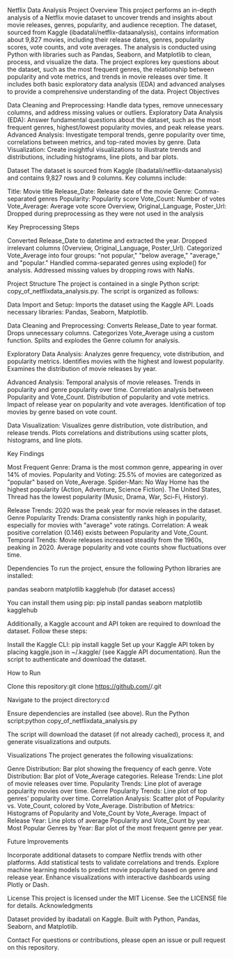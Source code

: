 Netflix Data Analysis Project
Overview
This project performs an in-depth analysis of a Netflix movie dataset to uncover trends and insights about movie releases, genres, popularity, and audience reception. The dataset, sourced from Kaggle (ibadatali/netflix-dataanalysis), contains information about 9,827 movies, including their release dates, genres, popularity scores, vote counts, and vote averages. The analysis is conducted using Python with libraries such as Pandas, Seaborn, and Matplotlib to clean, process, and visualize the data.
The project explores key questions about the dataset, such as the most frequent genres, the relationship between popularity and vote metrics, and trends in movie releases over time. It includes both basic exploratory data analysis (EDA) and advanced analyses to provide a comprehensive understanding of the data.
Project Objectives

Data Cleaning and Preprocessing: Handle data types, remove unnecessary columns, and address missing values or outliers.
Exploratory Data Analysis (EDA): Answer fundamental questions about the dataset, such as the most frequent genres, highest/lowest popularity movies, and peak release years.
Advanced Analysis: Investigate temporal trends, genre popularity over time, correlations between metrics, and top-rated movies by genre.
Data Visualization: Create insightful visualizations to illustrate trends and distributions, including histograms, line plots, and bar plots.

Dataset
The dataset is sourced from Kaggle (ibadatali/netflix-dataanalysis) and contains 9,827 rows and 9 columns. Key columns include:

Title: Movie title
Release_Date: Release date of the movie
Genre: Comma-separated genres
Popularity: Popularity score
Vote_Count: Number of votes
Vote_Average: Average vote score
Overview, Original_Language, Poster_Url: Dropped during preprocessing as they were not used in the analysis

Key Preprocessing Steps

Converted Release_Date to datetime and extracted the year.
Dropped irrelevant columns (Overview, Original_Language, Poster_Url).
Categorized Vote_Average into four groups: "not popular," "below average," "average," and "popular."
Handled comma-separated genres using explode() for analysis.
Addressed missing values by dropping rows with NaNs.

Project Structure
The project is contained in a single Python script: copy_of_netflixdata_analysis.py. The script is organized as follows:

Data Import and Setup:
Imports the dataset using the Kaggle API.
Loads necessary libraries: Pandas, Seaborn, Matplotlib.


Data Cleaning and Preprocessing:
Converts Release_Date to year format.
Drops unnecessary columns.
Categorizes Vote_Average using a custom function.
Splits and explodes the Genre column for analysis.


Exploratory Data Analysis:
Analyzes genre frequency, vote distribution, and popularity metrics.
Identifies movies with the highest and lowest popularity.
Examines the distribution of movie releases by year.


Advanced Analysis:
Temporal analysis of movie releases.
Trends in popularity and genre popularity over time.
Correlation analysis between Popularity and Vote_Count.
Distribution of popularity and vote metrics.
Impact of release year on popularity and vote averages.
Identification of top movies by genre based on vote count.


Data Visualization:
Visualizes genre distribution, vote distribution, and release trends.
Plots correlations and distributions using scatter plots, histograms, and line plots.



Key Findings

Most Frequent Genre: Drama is the most common genre, appearing in over 14% of movies.
Popularity and Voting:
25.5% of movies are categorized as "popular" based on Vote_Average.
Spider-Man: No Way Home has the highest popularity (Action, Adventure, Science Fiction).
The United States, Thread has the lowest popularity (Music, Drama, War, Sci-Fi, History).


Release Trends: 2020 was the peak year for movie releases in the dataset.
Genre Popularity Trends: Drama consistently ranks high in popularity, especially for movies with "average" vote ratings.
Correlation: A weak positive correlation (0.146) exists between Popularity and Vote_Count.
Temporal Trends: Movie releases increased steadily from the 1960s, peaking in 2020. Average popularity and vote counts show fluctuations over time.

Dependencies
To run the project, ensure the following Python libraries are installed:

pandas
seaborn
matplotlib
kagglehub (for dataset access)

You can install them using pip:
pip install pandas seaborn matplotlib kagglehub

Additionally, a Kaggle account and API token are required to download the dataset. Follow these steps:

Install the Kaggle CLI: pip install kaggle
Set up your Kaggle API token by placing kaggle.json in ~/.kaggle/ (see Kaggle API documentation).
Run the script to authenticate and download the dataset.

How to Run

Clone this repository:git clone https://github.com/<your-username>/<your-repo-name>.git


Navigate to the project directory:cd <your-repo-name>


Ensure dependencies are installed (see above).
Run the Python script:python copy_of_netflixdata_analysis.py


The script will download the dataset (if not already cached), process it, and generate visualizations and outputs.

Visualizations
The project generates the following visualizations:

Genre Distribution: Bar plot showing the frequency of each genre.
Vote Distribution: Bar plot of Vote_Average categories.
Release Trends: Line plot of movie releases over time.
Popularity Trends: Line plot of average popularity movies over time.
Genre Popularity Trends: Line plot of top genres' popularity over time.
Correlation Analysis: Scatter plot of Popularity vs. Vote_Count, colored by Vote_Average.
Distribution of Metrics: Histograms of Popularity and Vote_Count by Vote_Average.
Impact of Release Year: Line plots of average Popularity and Vote_Count by year.
Most Popular Genres by Year: Bar plot of the most frequent genre per year.

Future Improvements

Incorporate additional datasets to compare Netflix trends with other platforms.
Add statistical tests to validate correlations and trends.
Explore machine learning models to predict movie popularity based on genre and release year.
Enhance visualizations with interactive dashboards using Plotly or Dash.

License
This project is licensed under the MIT License. See the LICENSE file for details.
Acknowledgments

Dataset provided by ibadatali on Kaggle.
Built with Python, Pandas, Seaborn, and Matplotlib.

Contact
For questions or contributions, please open an issue or pull request on this repository.
